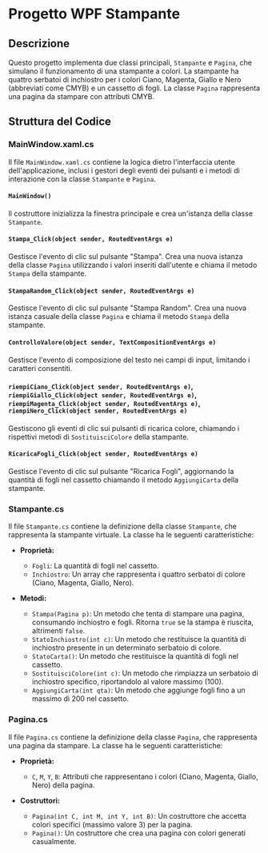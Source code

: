 # Progetto WPF Stampante

## Descrizione

Questo progetto implementa due classi principali, `Stampante` e `Pagina`, che simulano il funzionamento di una stampante a colori. La stampante ha quattro serbatoi di inchiostro per i colori Ciano, Magenta, Giallo e Nero (abbreviati come CMYB) e un cassetto di fogli. La classe `Pagina` rappresenta una pagina da stampare con attributi CMYB.

## Struttura del Codice

### MainWindow.xaml.cs

Il file `MainWindow.xaml.cs` contiene la logica dietro l'interfaccia utente dell'applicazione, inclusi i gestori degli eventi dei pulsanti e i metodi di interazione con la classe `Stampante` e `Pagina`.

#### `MainWindow()`

Il costruttore inizializza la finestra principale e crea un'istanza della classe `Stampante`.

#### `Stampa_Click(object sender, RoutedEventArgs e)`

Gestisce l'evento di clic sul pulsante "Stampa". Crea una nuova istanza della classe `Pagina` utilizzando i valori inseriti dall'utente e chiama il metodo `Stampa` della stampante.

#### `StampaRandom_Click(object sender, RoutedEventArgs e)`

Gestisce l'evento di clic sul pulsante "Stampa Random". Crea una nuova istanza casuale della classe `Pagina` e chiama il metodo `Stampa` della stampante.

#### `ControlloValore(object sender, TextCompositionEventArgs e)`

Gestisce l'evento di composizione del testo nei campi di input, limitando i caratteri consentiti.

#### `riempiCiano_Click(object sender, RoutedEventArgs e)`, `riempiGiallo_Click(object sender, RoutedEventArgs e)`, `riempiMagenta_Click(object sender, RoutedEventArgs e)`, `riempiNero_Click(object sender, RoutedEventArgs e)`

Gestiscono gli eventi di clic sui pulsanti di ricarica colore, chiamando i rispettivi metodi di `SostituisciColore` della stampante.

#### `RicaricaFogli_Click(object sender, RoutedEventArgs e)`

Gestisce l'evento di clic sul pulsante "Ricarica Fogli", aggiornando la quantità di fogli nel cassetto chiamando il metodo `AggiungiCarta` della stampante.

### Stampante.cs

Il file `Stampante.cs` contiene la definizione della classe `Stampante`, che rappresenta la stampante virtuale. La classe ha le seguenti caratteristiche:

- **Proprietà:**
  - `Fogli`: La quantità di fogli nel cassetto.
  - `Inchiostro`: Un array che rappresenta i quattro serbatoi di colore (Ciano, Magenta, Giallo, Nero).

- **Metodi:**
  - `Stampa(Pagina p)`: Un metodo che tenta di stampare una pagina, consumando inchiostro e fogli. Ritorna `true` se la stampa è riuscita, altrimenti `false`.
  - `StatoInchiostro(int c)`: Un metodo che restituisce la quantità di inchiostro presente in un determinato serbatoio di colore.
  - `StatoCarta()`: Un metodo che restituisce la quantità di fogli nel cassetto.
  - `SostituisciColore(int c)`: Un metodo che rimpiazza un serbatoio di inchiostro specifico, riportandolo al valore massimo (100).
  - `AggiungiCarta(int qta)`: Un metodo che aggiunge fogli fino a un massimo di 200 nel cassetto.

### Pagina.cs

Il file `Pagina.cs` contiene la definizione della classe `Pagina`, che rappresenta una pagina da stampare. La classe ha le seguenti caratteristiche:

- **Proprietà:**
  - `C`, `M`, `Y`, `B`: Attributi che rappresentano i colori (Ciano, Magenta, Giallo, Nero) della pagina.

- **Costruttori:**
  - `Pagina(int C, int M, int Y, int B)`: Un costruttore che accetta colori specifici (massimo valore 3) per la pagina.
  - `Pagina()`: Un costruttore che crea una pagina con colori generati casualmente.
